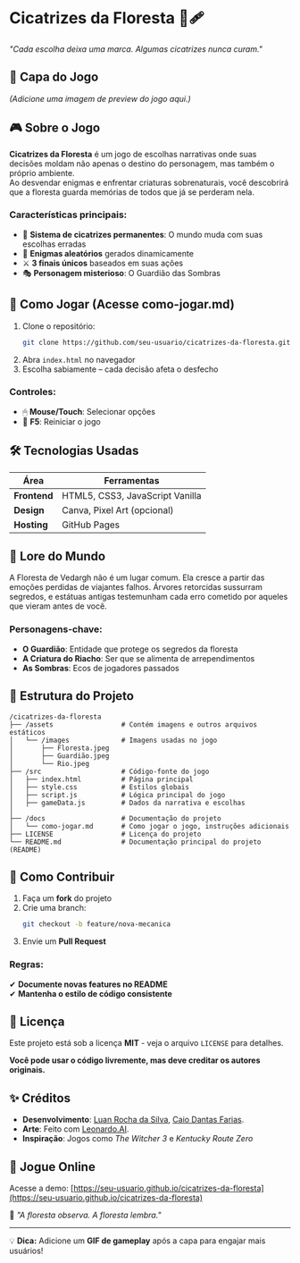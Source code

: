 # Cicatrizes da Floresta 🌲🩹  
*"Cada escolha deixa uma marca. Algumas cicatrizes nunca curam."*  

## 📌 Capa do Jogo  
*(Adicione uma imagem de preview do jogo aqui.)*  

## 🎮 Sobre o Jogo  
**Cicatrizes da Floresta** é um jogo de escolhas narrativas onde suas decisões moldam não apenas o destino do personagem, mas também o próprio ambiente.  
Ao desvendar enigmas e enfrentar criaturas sobrenaturais, você descobrirá que a floresta guarda memórias de todos que já se perderam nela.  

### Características principais:  
- 🌳 **Sistema de cicatrizes permanentes**: O mundo muda com suas escolhas erradas  
- 🧠 **Enigmas aleatórios** gerados dinamicamente  
- ⚔️ **3 finais únicos** baseados em suas ações  
- 🎭 **Personagem misterioso**: O Guardião das Sombras  

## 🚀 Como Jogar (Acesse como-jogar.md)
1. Clone o repositório:  
   ```bash
   git clone https://github.com/seu-usuario/cicatrizes-da-floresta.git
   ```
2. Abra `index.html` no navegador  
3. Escolha sabiamente – cada decisão afeta o desfecho  

### Controles:  
- 🖱 **Mouse/Touch**: Selecionar opções  
- 🔄 **F5**: Reiniciar o jogo  

## 🛠️ Tecnologias Usadas  

| Área      | Ferramentas                     |
|-----------|--------------------------------|
| **Frontend** | HTML5, CSS3, JavaScript Vanilla |
| **Design** | Canva, Pixel Art (opcional)    |
| **Hosting** | GitHub Pages                  |

## 🌲 Lore do Mundo  
A Floresta de Vedargh não é um lugar comum. Ela cresce a partir das emoções perdidas de viajantes falhos. Árvores retorcidas sussurram segredos, e estátuas antigas testemunham cada erro cometido por aqueles que vieram antes de você.  

### Personagens-chave:  
- **O Guardião**: Entidade que protege os segredos da floresta  
- **A Criatura do Riacho**: Ser que se alimenta de arrependimentos  
- **As Sombras**: Ecos de jogadores passados  

## 📂 Estrutura do Projeto  
```
/cicatrizes-da-floresta
├── /assets                 # Contém imagens e outros arquivos estáticos
│   └── /images             # Imagens usadas no jogo
│       ├── Floresta.jpeg
│       ├── Guardião.jpeg
│       └── Rio.jpeg
├── /src                    # Código-fonte do jogo
│   ├── index.html          # Página principal
│   ├── style.css           # Estilos globais
│   ├── script.js           # Lógica principal do jogo
│   ├── gameData.js         # Dados da narrativa e escolhas
│
├── /docs                   # Documentação do projeto
│   └── como-jogar.md       # Como jogar o jogo, instruções adicionais
├── LICENSE                 # Licença do projeto
└── README.md               # Documentação principal do projeto (README)

```

## 🤝 Como Contribuir  
1. Faça um **fork** do projeto  
2. Crie uma branch:  
   ```bash
   git checkout -b feature/nova-mecanica
   ```
3. Envie um **Pull Request**  

### Regras:  
✔ **Documente novas features no README**  
✔ **Mantenha o estilo de código consistente**  

## 📜 Licença  
Este projeto está sob a licença **MIT** - veja o arquivo `LICENSE` para detalhes.  

**Você pode usar o código livremente, mas deve creditar os autores originais.**  

## ✨ Créditos  
- **Desenvolvimento**: [Luan Rocha da Silva](http://github.com/Luanroccha13), [Caio Dantas Farias](https://github.com/caiodantas04).  
- **Arte**: Feito com [Leonardo.AI](https://leonardo.ai/).  
- **Inspiração**: Jogos como *The Witcher 3* e *Kentucky Route Zero*  

## 🎲 Jogue Online  
Acesse a demo: [https://seu-usuario.github.io/cicatrizes-da-floresta](https://seu-usuario.github.io/cicatrizes-da-floresta)  

🔮 *"A floresta observa. A floresta lembra."*  

---  
💡 **Dica:** Adicione um **GIF de gameplay** após a capa para engajar mais usuários!  
